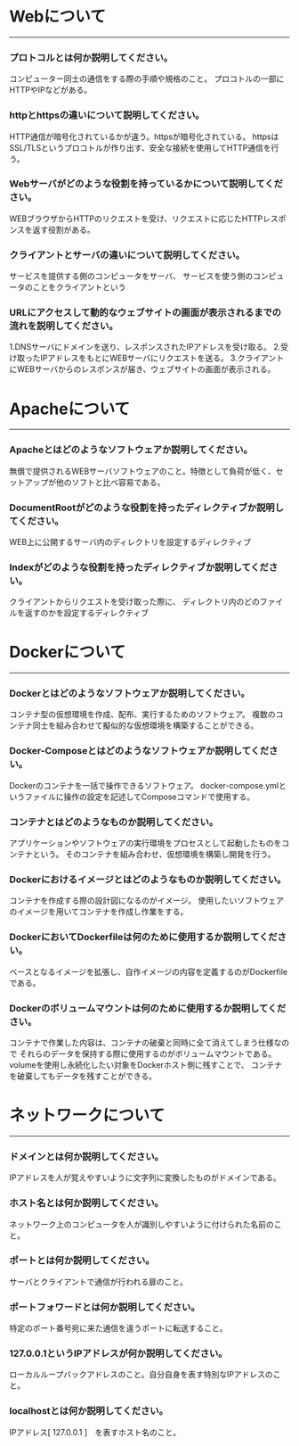# Webについて
---
### プロトコルとは何か説明してください。
コンピューター同士の通信をする際の手順や規格のこと。
プロコトルの一部にHTTPやIPなどがある。

### httpとhttpsの違いについて説明してください。
HTTP通信が暗号化されているかが違う。httpsが暗号化されている。
httpsはSSL/TLSというプロコトルが作り出す、安全な接続を使用してHTTP通信を行う。

### Webサーバがどのような役割を持っているかについて説明してください。
WEBブラウザからHTTPのリクエストを受け、リクエストに応じたHTTPレスポンスを返す役割がある。

### クライアントとサーバの違いについて説明してください。
サービスを提供する側のコンピュータをサーバ、
サービスを使う側のコンピュータのことをクライアントという

### URLにアクセスして動的なウェブサイトの画面が表示されるまでの流れを説明してください。
1.DNSサーバにドメインを送り、レスポンスされたIPアドレスを受け取る。
2.受け取ったIPアドレスをもとにWEBサーバにリクエストを送る。
3.クライアントにWEBサーバからのレスポンスが届き、ウェブサイトの画面が表示される。


# Apacheについて
---
### Apacheとはどのようなソフトウェアか説明してください。
無償で提供されるWEBサーバソフトウェアのこと。特徴として負荷が低く、セットアップが他のソフトと比べ容易である。

### DocumentRootがどのような役割を持ったディレクティブか説明してください。
WEB上に公開するサーバ内のディレクトリを設定するディレクティブ

### Indexがどのような役割を持ったディレクティブか説明してください。
クライアントからリクエストを受け取った際に、
ディレクトリ内のどのファイルを返すのかを設定するディレクティブ


# Dockerについて
---
### Dockerとはどのようなソフトウェアか説明してください。
コンテナ型の仮想環境を作成、配布、実行するためのソフトウェア。
複数のコンテナ同士を組み合わせて擬似的な仮想環境を構築することができる。

### Docker-Composeとはどのようなソフトウェアか説明してください。
Dockerのコンテナを一括で操作できるソフトウェア。
docker-compose.ymlというファイルに操作の設定を記述してComposeコマンドで使用する。

### コンテナとはどのようなものか説明してください。
アプリケーションやソフトウェアの実行環境をプロセスとして起動したものをコンテナという。
そのコンテナを組み合わせ、仮想環境を構築し開発を行う。

### Dockerにおけるイメージとはどのようなものか説明してください。
コンテナを作成する際の設計図になるのがイメージ。
使用したいソフトウェアのイメージを用いてコンテナを作成し作業をする。

### DockerにおいてDockerfileは何のために使用するか説明してください。
ベースとなるイメージを拡張し、自作イメージの内容を定義するのがDockerfileである。

### Dockerのボリュームマウントは何のために使用するか説明してください。
コンテナで作業した内容は、コンテナの破棄と同時に全て消えてしまう仕様なので
それらのデータを保持する際に使用するのがボリュームマウントである。
volumeを使用し永続化したい対象をDockerホスト側に残すことで、
コンテナを破棄してもデータを残すことができる。


# ネットワークについて
---
### ドメインとは何か説明してください。
IPアドレスを人が覚えやすいように文字列に変換したものがドメインである。

### ホスト名とは何か説明してください。
ネットワーク上のコンピュータを人が識別しやすいように付けられた名前のこと。

### ポートとは何か説明してください。
サーバとクライアントで通信が行われる扉のこと。

### ポートフォワードとは何か説明してください。
特定のポート番号宛に来た通信を違うポートに転送すること。

### 127.0.0.1というIPアドレスが何か説明してください。
ローカルループバックアドレスのこと。自分自身を表す特別なIPアドレスのこと。

### localhostとは何か説明してください。
IPアドレス[ 127.0.0.1 ]　を表すホスト名のこと。
